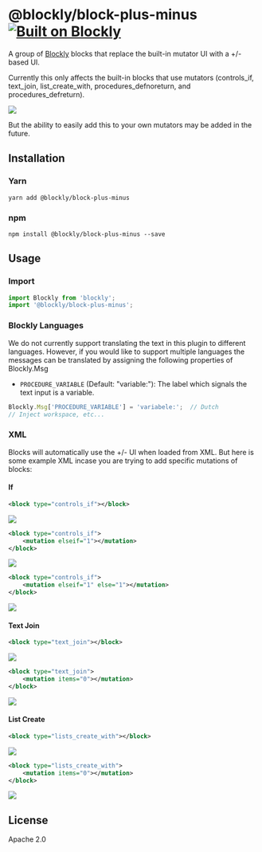 
# @blockly/block-plus-minus [![Built on Blockly](https://tinyurl.com/built-on-blockly)](https://github.com/google/blockly)

A group of [Blockly](https://www.npmjs.com/package/blockly) blocks that replace the built-in mutator UI with a +/-
based UI.

Currently this only affects the built-in blocks that use mutators (controls_if, text_join, list_create_with,
procedures_defnoreturn, and procedures_defreturn).

![](https://github.com/google/blockly-samples/tree/master/packages/blocks/plus_minus/readme-media/If.png)

But the ability to easily add this to your own mutators may be added
in the future.

## Installation

### Yarn
```
yarn add @blockly/block-plus-minus
```

### npm
```
npm install @blockly/block-plus-minus --save
```

## Usage

### Import
```js
import Blockly from 'blockly';
import '@blockly/block-plus-minus';
```

### Blockly Languages
We do not currently support translating the text in this plugin to different
languages. However, if you would like to support multiple languages the messages
can be translated by assigning the following properties of Blockly.Msg
- `PROCEDURE_VARIABLE` (Default: "variable:"): The label which signals the text
   input is a variable.
   
```javascript
Blockly.Msg['PROCEDURE_VARIABLE'] = 'variabele:';  // Dutch 
// Inject workspace, etc...
```

### XML

Blocks will automatically use the +/- UI when loaded from XML. But here is some example XML incase you are trying to
add specific mutations of blocks:

#### If

```xml
<block type="controls_if"></block>
```
![](https://github.com/google/blockly-samples/tree/master/packages/blocks/plus_minus/readme-media/If.png)
```xml
<block type="controls_if">
    <mutation elseif="1"></mutation>
</block>
```
![](https://github.com/google/blockly-samples/tree/master/packages/blocks/plus_minus/readme-media/IfElseIf.png)
```xml
<block type="controls_if">
    <mutation elseif="1" else="1"></mutation>
</block>
```
![](https://github.com/google/blockly-samples/tree/master/packages/blocks/plus_minus/readme-media/IfElseIfElse.png)

#### Text Join

```xml
<block type="text_join"></block>
```
![](https://github.com/google/blockly-samples/tree/master/packages/blocks/plus_minus/readme-media/TextJoin.png)
```xml
<block type="text_join">
    <mutation items="0"></mutation>
</block>
```
![](https://github.com/google/blockly-samples/tree/master/packages/blocks/plus_minus/readme-media/TextJoinNone.png)

#### List Create

```xml
<block type="lists_create_with"></block>
```
![](https://github.com/google/blockly-samples/tree/master/packages/blocks/plus_minus/readme-media/ListCreateWith.png)
```xml
<block type="lists_create_with">
    <mutation items="0"></mutation>
</block>
```
![](https://github.com/google/blockly-samples/tree/master/packages/blocks/plus_minus/readme-media/ListCreateWithNone.png)

## License
Apache 2.0
